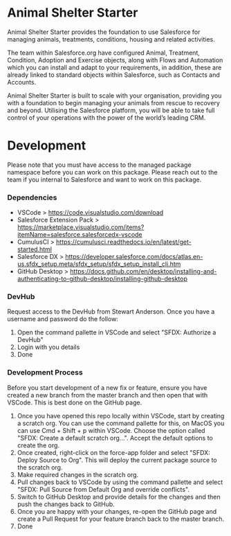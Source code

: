 # Animal Shelter Starter

Animal Shelter Starter provides the foundation to use Salesforce for managing animals, treatments, conditions, housing and related activities.

The team within Salesforce.org have configured Animal, Treatment, Condition, Adoption and Exercise objects, along with Flows and Automation which you can install and adapt to your requirements, in addition, these are already linked to standard objects within Salesforce, such as Contacts and Accounts.

Animal Shelter Starter is built to scale with your organisation, providing you with a foundation to begin managing your animals from rescue to recovery and beyond. Utilising the Salesforce platform, you will be able to take full control of your operations with the power of the world’s leading CRM.

# Development

Please note that you must have access to the managed package namespace before you can work on this package. Please reach out to the team if you internal to Salesforce and want to work on this package.

### Dependencies

- VSCode > https://code.visualstudio.com/download
- Salesforce Extension Pack > https://marketplace.visualstudio.com/items?itemName=salesforce.salesforcedx-vscode
- CumulusCI > https://cumulusci.readthedocs.io/en/latest/get-started.html
- Salesforce DX > https://developer.salesforce.com/docs/atlas.en-us.sfdx_setup.meta/sfdx_setup/sfdx_setup_install_cli.htm
- GitHub Desktop > https://docs.github.com/en/desktop/installing-and-authenticating-to-github-desktop/installing-github-desktop

### DevHub

Request access to the DevHub from Stewart Anderson. Once you have a username and password do the follow:

1. Open the command pallette in VSCode and select "SFDX: Authorize a DevHub"
2. Login with you details
3. Done

### Development Process

Before you start development of a new fix or feature, ensure you have created a new branch from the master branch and then open that with VSCode. This is best done on the GitHub page.

1. Once you have opened this repo locally within VSCode, start by creating a scratch org. You can use the command pallette for this, on MacOS you can use Cmd + Shift + p within VSCode. Choose the option called "SFDX: Create a default scratch org...". Accept the default options to create the org.
2. Once created, right-click on the force-app folder and select "SFDX: Deploy Source to Org". This will deploy the current package source to the scratch org.
3. Make required changes in the scratch org.
4. Pull changes back to VSCode by using the command pallette and select "SFDX: Pull Source from Default Org and override conflicts".
5. Switch to GitHub Desktop and provide details for the changes and then push the changes back to GitHub.
6. Once you are happy with your changes, re-open the GitHub page and create a Pull Request for your feature branch back to the master branch.
7. Done

